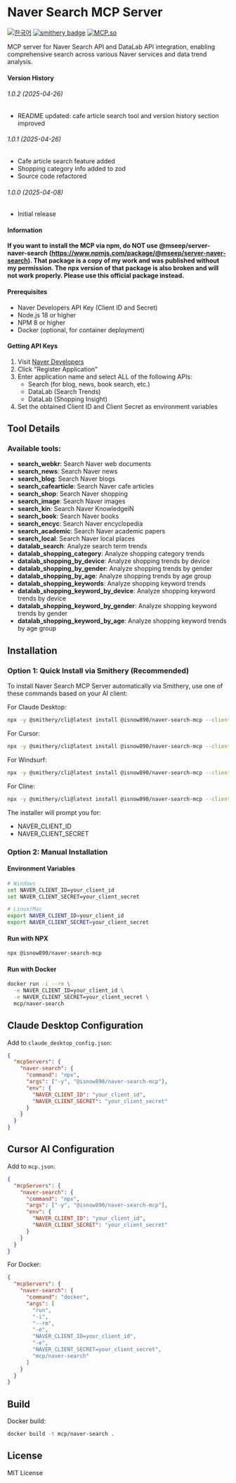# Naver Search MCP Server

[![한국어](https://img.shields.io/badge/한국어-README-yellow)](README-ko.md)
[![smithery badge](https://smithery.ai/badge/@isnow890/naver-search-mcp)](https://smithery.ai/server/@isnow890/naver-search-mcp)
[![MCP.so](https://img.shields.io/badge/MCP.so-Naver%20Search%20MCP-blue)](https://mcp.so/server/naver-search-mcp/isnow890)

MCP server for Naver Search API and DataLab API integration, enabling comprehensive search across various Naver services and data trend analysis.

#### Version History

###### 1.0.2 (2025-04-26)

- README updated: cafe article search tool and version history section improved

###### 1.0.1 (2025-04-26)

- Cafe article search feature added
- Shopping category info added to zod
- Source code refactored

###### 1.0.0 (2025-04-08)

- Initial release

#### Information

**If you want to install the MCP via npm, do NOT use @mseep/server-naver-search (https://www.npmjs.com/package/@mseep/server-naver-search). That package is a copy of my work and was published without my permission. The npx version of that package is also broken and will not work properly. Please use this official package instead.**

#### Prerequisites

- Naver Developers API Key (Client ID and Secret)
- Node.js 18 or higher
- NPM 8 or higher
- Docker (optional, for container deployment)

#### Getting API Keys

1. Visit [Naver Developers](https://developers.naver.com/apps/#/register)
2. Click "Register Application"
3. Enter application name and select ALL of the following APIs:
   - Search (for blog, news, book search, etc.)
   - DataLab (Search Trends)
   - DataLab (Shopping Insight)
4. Set the obtained Client ID and Client Secret as environment variables

## Tool Details

### Available tools:

- **search_webkr**: Search Naver web documents
- **search_news**: Search Naver news
- **search_blog**: Search Naver blogs
- **search_cafearticle**: Search Naver cafe articles
- **search_shop**: Search Naver shopping
- **search_image**: Search Naver images
- **search_kin**: Search Naver KnowledgeiN
- **search_book**: Search Naver books
- **search_encyc**: Search Naver encyclopedia
- **search_academic**: Search Naver academic papers
- **search_local**: Search Naver local places
- **datalab_search**: Analyze search term trends
- **datalab_shopping_category**: Analyze shopping category trends
- **datalab_shopping_by_device**: Analyze shopping trends by device
- **datalab_shopping_by_gender**: Analyze shopping trends by gender
- **datalab_shopping_by_age**: Analyze shopping trends by age group
- **datalab_shopping_keywords**: Analyze shopping keyword trends
- **datalab_shopping_keyword_by_device**: Analyze shopping keyword trends by device
- **datalab_shopping_keyword_by_gender**: Analyze shopping keyword trends by gender
- **datalab_shopping_keyword_by_age**: Analyze shopping keyword trends by age group

## Installation

### Option 1: Quick Install via Smithery (Recommended)

To install Naver Search MCP Server automatically via Smithery, use one of these commands based on your AI client:

For Claude Desktop:

```bash
npx -y @smithery/cli@latest install @isnow890/naver-search-mcp --client claude
```

For Cursor:

```bash
npx -y @smithery/cli@latest install @isnow890/naver-search-mcp --client cursor
```

For Windsurf:

```bash
npx -y @smithery/cli@latest install @isnow890/naver-search-mcp --client windsurf
```

For Cline:

```bash
npx -y @smithery/cli@latest install @isnow890/naver-search-mcp --client cline
```

The installer will prompt you for:

- NAVER_CLIENT_ID
- NAVER_CLIENT_SECRET

### Option 2: Manual Installation

#### Environment Variables

```bash
# Windows
set NAVER_CLIENT_ID=your_client_id
set NAVER_CLIENT_SECRET=your_client_secret

# Linux/Mac
export NAVER_CLIENT_ID=your_client_id
export NAVER_CLIENT_SECRET=your_client_secret
```

#### Run with NPX

```bash
npx @isnow890/naver-search-mcp
```

#### Run with Docker

```bash
docker run -i --rm \
  -e NAVER_CLIENT_ID=your_client_id \
  -e NAVER_CLIENT_SECRET=your_client_secret \
  mcp/naver-search
```

## Claude Desktop Configuration

Add to `claude_desktop_config.json`:

```json
{
  "mcpServers": {
    "naver-search": {
      "command": "npx",
      "args": ["-y", "@isnow890/naver-search-mcp"],
      "env": {
        "NAVER_CLIENT_ID": "your_client_id",
        "NAVER_CLIENT_SECRET": "your_client_secret"
      }
    }
  }
}
```

## Cursor AI Configuration

Add to `mcp.json`:

```json
{
  "mcpServers": {
    "naver-search": {
      "command": "npx",
      "args": ["-y", "@isnow890/naver-search-mcp"],
      "env": {
        "NAVER_CLIENT_ID": "your_client_id",
        "NAVER_CLIENT_SECRET": "your_client_secret"
      }
    }
  }
}
```

For Docker:

```json
{
  "mcpServers": {
    "naver-search": {
      "command": "docker",
      "args": [
        "run",
        "-i",
        "--rm",
        "-e",
        "NAVER_CLIENT_ID=your_client_id",
        "-e",
        "NAVER_CLIENT_SECRET=your_client_secret",
        "mcp/naver-search"
      ]
    }
  }
}
```

## Build

Docker build:

```bash
docker build -t mcp/naver-search .
```

## License

MIT License
